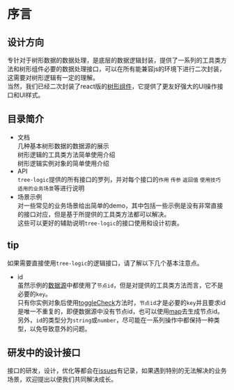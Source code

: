 # 序言

## 设计方向
专针对于树形数据的数据处理，是底层的数据逻辑封装，提供了一系列的工具类方法和树形组件必要的数据处理接口，可以在所有能兼容js的环境下进行二次封装，这需要对树形逻辑有一定的理解。       
当然，我们已经二次封装了react版的[树形组件](tree。react)，它提供了更友好强大的UI操作接口和UI样式。

## 目录简介

- 文档        
几种基本树形数据的数据源的展示     
树形逻辑的工具类方法简单使用介绍        
树形逻辑实例对象的简单使用介绍     
- API       
`tree-logic`提供的所有接口的罗列，并对每个接口的`作用` `传参` `返回值` `使用技巧` `适用的业务场景`等进行说明
- 场景示例      
对一些常见的业务场景给出简单的demo，其中包括一些示例是没有非常直接的接口对应，但是基于所提供的工具类方法都可以解决。      
这些可以更好的辅助说明`tree-logic`的接口使用和设计初衷。


## tip
如果需要直接使用`tree-logic`的逻辑接口，请了解以下几个基本注意点。        
- id        
虽然示例的[数据源](。/data)中都使用了`节点id`，但是对提供的工具类方法而言，它不是必要的`key`。      
只有你实例对象后使用[toggleCheck](。/INIT。md#toggleCheck)方法时，`节点id`才是必要的`key`并且要求id是唯一不重复的，即便数据源中没有节点id，也可以使用[map](。/README。md#map)去生成节点id。       
另外，`id`的类型分为`string`或`number`，尽可能在一系列操作中都保持一种类型，以免导致意外的问题。

## 研发中的设计接口
接口的研发，设计，优化等都会在[issues](https://github。com/onface/tree-logic/issues/)有记录，如果遇到特别的无法解决的业务场景，欢迎提出以便我们共同解决成长。
